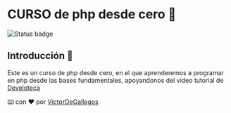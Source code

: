 # CURSO de php desde cero 🐘

![Status badge](https://img.shields.io/badge/status-en%20progreso-yellow?style=for-the-badge)

## Introducción 🏁

Este es un curso de php desde cero, en el que aprenderemos a programar en php desde las bases fundamentales, apoyandonos del video tutorial de [Develoteca](https://youtu.be/nCB1gEkRZ1g)

⌨️ con ❤️ por [VictorDeGallegos](https://github.com/VictorDeGallegos)
